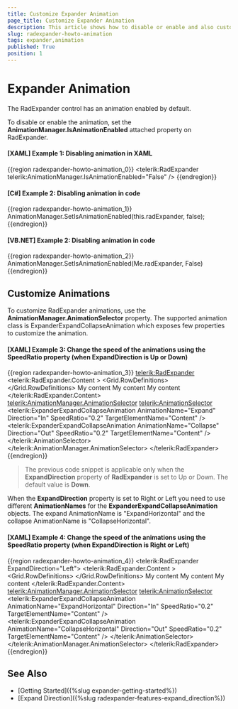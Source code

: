 ```yaml
---
title: Customize Expander Animation
page_title: Customize Expander Animation
description: This article shows how to disable or enable and also customize the RadExpander default expand/collapse animations.
slug: radexpander-howto-animation
tags: expander,animation
published: True
position: 1
---
```


# Expander Animation

The RadExpander control has an animation enabled by default. 

To disable or enable the animation, set the __AnimationManager.IsAnimationEnabled__ attached property on RadExpander. 

#### __[XAML] Example 1: Disabling animation in XAML__
{{region radexpander-howto-animation_0}}
	<telerik:RadExpander telerik:AnimationManager.IsAnimationEnabled="False" />
{{endregion}}

#### __[C#] Example 2: Disabling animation in code__
{{region radexpander-howto-animation_1}}        
	AnimationManager.SetIsAnimationEnabled(this.radExpander, false);
{{endregion}}

#### __[VB.NET] Example 2: Disabling animation in code__
{{region radexpander-howto-animation_2}}    
	AnimationManager.SetIsAnimationEnabled(Me.radExpander, False)            
{{endregion}}

## Customize Animations

To customize RadExpander animations, use the __AnimationManager.AnimationSelector__ property. The supported animation class is ExpanderExpandCollapseAnimation which exposes few properties to customize the animation.

#### __[XAML] Example 3: Change the speed of the animations using the SpeedRatio property (when ExpandDirection is Up or Down)__
{{region radexpander-howto-animation_3}}
	<telerik:RadExpander>
		<telerik:RadExpander.Content >
			<Grid>
				<Grid.RowDefinitions>
					<RowDefinition Height="20"/>
					<RowDefinition Height="20"/>
					<RowDefinition Height="20"/>
				</Grid.RowDefinitions>
				<TextBox Grid.Row="0">My content</TextBox>
				<TextBox Grid.Row="1">My content</TextBox>
				<TextBox Grid.Row="2">My content</TextBox>
			</Grid>
		</telerik:RadExpander.Content>
		<telerik:AnimationManager.AnimationSelector>
			<telerik:AnimationSelector>
				<telerik:ExpanderExpandCollapseAnimation AnimationName="Expand" 
														 Direction="In"
														 SpeedRatio="0.2"
														 TargetElementName="Content" />
				<telerik:ExpanderExpandCollapseAnimation AnimationName="Collapse" 
														 Direction="Out"
														 SpeedRatio="0.2"
														 TargetElementName="Content" />
			</telerik:AnimationSelector>
		</telerik:AnimationManager.AnimationSelector>
	</telerik:RadExpander>
{{endregion}}

> The previous code snippet is applicable only when the __ExpandDirection__ property of __RadExpander__ is set to Up or Down. The default value is __Down__.

When the __ExpandDirection__ property is set to Right or Left you need to use different __AnimationNames__ for the __ExpanderExpandCollapseAnimation__ objects. The expand AnimationName is "ExpandHorizontal" and the collapse AnimationName is "CollapseHorizontal".

#### __[XAML] Example 4: Change the speed of the animations using the SpeedRatio property (when ExpandDirection is Right or Left)__
{{region radexpander-howto-animation_4}}
	<telerik:RadExpander ExpandDirection="Left">
		<telerik:RadExpander.Content >
				<Grid>
					<Grid.RowDefinitions>
						<RowDefinition Height="20"/>
						<RowDefinition Height="20"/>
						<RowDefinition Height="20"/>
					</Grid.RowDefinitions>
					<TextBox Grid.Row="0">My content</TextBox>
					<TextBox Grid.Row="1">My content</TextBox>
					<TextBox Grid.Row="2">My content</TextBox>
				</Grid>
		</telerik:RadExpander.Content>
		<telerik:AnimationManager.AnimationSelector>
			<telerik:AnimationSelector>
				<telerik:ExpanderExpandCollapseAnimation AnimationName="ExpandHorizontal" 
														 Direction="In"
														 SpeedRatio="0.2"
														 TargetElementName="Content" />
				<telerik:ExpanderExpandCollapseAnimation AnimationName="CollapseHorizontal" 
														 Direction="Out"
														 SpeedRatio="0.2"
														 TargetElementName="Content" />
			</telerik:AnimationSelector>
		</telerik:AnimationManager.AnimationSelector>
	</telerik:RadExpander>
{{endregion}}

## See Also
* [Getting Started]({%slug expander-getting-started%})
* [Expand Direction]({%slug radexpander-features-expand_direction%})
